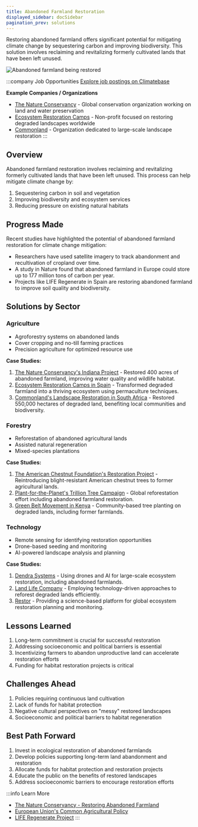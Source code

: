 ```yaml
---
title: Abandoned Farmland Restoration
displayed_sidebar: docSidebar
pagination_prev: solutions
---
```


Restoring abandoned farmland offers significant potential for mitigating climate change by sequestering carbon and improving biodiversity. This solution involves reclaiming and revitalizing formerly cultivated lands that have been left unused.

![Abandoned farmland being restored](../static/img/abandoned-farm.jpg)

:::company Job Opportunities
[Explore job postings on Climatebase](https://climatebase.org/jobs?l=&q=abandoned+farmland+restoration&p=0&remote=false)

**Example Companies / Organizations**
- [The Nature Conservancy](https://www.nature.org/) - Global conservation organization working on land and water preservation
- [Ecosystem Restoration Camps](https://ecosystemrestorationcamps.org/) - Non-profit focused on restoring degraded landscapes worldwide
- [Commonland](https://www.commonland.com/) - Organization dedicated to large-scale landscape restoration
:::

## Overview

Abandoned farmland restoration involves reclaiming and revitalizing formerly cultivated lands that have been left unused. This process can help mitigate climate change by:

1. Sequestering carbon in soil and vegetation
2. Improving biodiversity and ecosystem services
3. Reducing pressure on existing natural habitats

## Progress Made

Recent studies have highlighted the potential of abandoned farmland restoration for climate change mitigation:

- Researchers have used satellite imagery to track abandonment and recultivation of cropland over time.
- A study in Nature found that abandoned farmland in Europe could store up to 177 million tons of carbon per year.
- Projects like LIFE Regenerate in Spain are restoring abandoned farmland to improve soil quality and biodiversity.

## Solutions by Sector

### Agriculture

- Agroforestry systems on abandoned lands
- Cover cropping and no-till farming practices
- Precision agriculture for optimized resource use

**Case Studies:**
1. [The Nature Conservancy's Indiana Project](https://www.nature.org/en-us/about-us/where-we-work/united-states/indiana/stories-in-indiana/restoring-abandoned-farmland-to-benefit-nature-and-people/) - Restored 400 acres of abandoned farmland, improving water quality and wildlife habitat.
2. [Ecosystem Restoration Camps in Spain](https://ecosystemrestorationcamps.org/camp/altiplano-restoration-camp/) - Transformed degraded farmland into a thriving ecosystem using permaculture techniques.
3. [Commonland's Landscape Restoration in South Africa](https://www.commonland.com/landscapes/baviaanskloof-south-africa/) - Restored 550,000 hectares of degraded land, benefiting local communities and biodiversity.

### Forestry

- Reforestation of abandoned agricultural lands
- Assisted natural regeneration
- Mixed-species plantations

**Case Studies:**
1. [The American Chestnut Foundation's Restoration Project](https://acf.org/) - Reintroducing blight-resistant American chestnut trees to former agricultural lands.
2. [Plant-for-the-Planet's Trillion Tree Campaign](https://www.trilliontreecampaign.org/) - Global reforestation effort including abandoned farmland restoration.
3. [Green Belt Movement in Kenya](https://www.greenbeltmovement.org/) - Community-based tree planting on degraded lands, including former farmlands.

### Technology

- Remote sensing for identifying restoration opportunities
- Drone-based seeding and monitoring
- AI-powered landscape analysis and planning

**Case Studies:**
1. [Dendra Systems](https://www.dendra.io/) - Using drones and AI for large-scale ecosystem restoration, including abandoned farmlands.
2. [Land Life Company](https://landlifecompany.com/) - Employing technology-driven approaches to reforest degraded lands efficiently.
3. [Restor](https://restor.eco/) - Providing a science-based platform for global ecosystem restoration planning and monitoring.

## Lessons Learned

1. Long-term commitment is crucial for successful restoration
2. Addressing socioeconomic and political barriers is essential
3. Incentivizing farmers to abandon unproductive land can accelerate restoration efforts
4. Funding for habitat restoration projects is critical

## Challenges Ahead

1. Policies requiring continuous land cultivation
2. Lack of funds for habitat protection
3. Negative cultural perspectives on "messy" restored landscapes
4. Socioeconomic and political barriers to habitat regeneration

## Best Path Forward

1. Invest in ecological restoration of abandoned farmlands
2. Develop policies supporting long-term land abandonment and restoration
3. Allocate funds for habitat protection and restoration projects
4. Educate the public on the benefits of restored landscapes
5. Address socioeconomic barriers to encourage restoration efforts

:::info Learn More
- [The Nature Conservancy - Restoring Abandoned Farmland](https://www.nature.org/en-us/about-us/where-we-work/united-states/indiana/stories-in-indiana/restoring-abandoned-farmland-to-benefit-nature-and-people/)
- [European Union's Common Agricultural Policy](https://ec.europa.eu/info/food-farming-fisheries/key-policies/common-agricultural-policy_en)
- [LIFE Regenerate Project](https://www.liferegenerate.eu/)
:::

